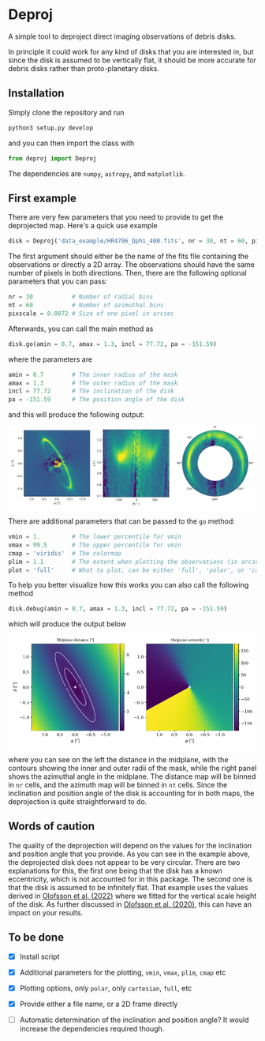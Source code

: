 # Deproj

A simple tool to deproject direct imaging observations of debris disks.

In principle it could work for any kind of disks that you are interested in, but since the disk is assumed to be vertically flat, it should be more accurate for debris disks rather than proto-planetary disks.


## Installation

Simply clone the repository and run

```python
python3 setup.py develop
```

and you can then import the class with

```python
from deproj import Deproj
```

The dependencies are `numpy`, `astropy`, and `matplotlib`.

## First example

There are very few parameters that you need to provide to get the deprojected map. Here's a quick use example

```python
disk = Deproj('data_example/HR4796_Qphi_400.fits', nr = 30, nt = 60, pixscale = 0.0072)
```

The first argument should either be the name of the fits file containing the observations or directly a 2D array. The observations should have the same number of pixels in both directions. Then, there are the following optional parameters that you can pass:

```python
nr = 30           # Number of radial bins
nt = 60           # Number of azimuthal bins
pixscale = 0.0072 # Size of one pixel in arcsec
```

Afterwards, you can call the main method as

```python
disk.go(amin = 0.7, amax = 1.3, incl = 77.72, pa = -151.59)
```

where the parameters are

```python
amin = 0.7        # The inner radius of the mask
amax = 1.3        # The outer radius of the mask
incl = 77.72      # The inclination of the disk
pa = -151.59      # The position angle of the disk
```

and this will produce the following output:

![HR4796](screenshots/HR4796.png)

There are additional parameters that can be passed to the `go` method:

```python
vmin = 1.         # The lower percentile for vmin
vmax = 99.5       # The upper percentile for vmin
cmap = 'viridis'  # The colormap
plim = 1.1        # The extent when plotting the observations (in arcsec)
plot = 'full'     # What to plot, can be either 'full', 'polar', or 'cartesian'
```

To help you better visualize how this works you can also call the following method

```python
disk.debug(amin = 0.7, amax = 1.3, incl = 77.72, pa = -151.59)
```

which will produce the output below

![debug](screenshots/debug.png)

where you can see on the left the distance in the midplane, with the contours showing the inner and outer radii of the mask, while the right panel shows the azimuthal angle in the midplane. The distance map will be binned in `nr` cells, and the azimuth map will be binned in `nt` cells. Since the inclination and position angle of the disk is accounting for in both maps, the deprojection is quite straightforward to do.

## Words of caution

The quality of the deprojection will depend on the values for the inclination and position angle that you provide. As you can see in the example above, the deprojected disk does not appear to be very circular. There are two explanations for this, the first one being that the disk has a known eccentricity, which is not accounted for in this package. The second one is that the disk is assumed to be infinitely flat. That example uses the values derived in [Olofsson et al. (2022)](https://ui.adsabs.harvard.edu/abs/2022MNRAS.513..713O/abstract) where we fitted for the vertical scale height of the disk. As further discussed in [Olofsson et al. (2020)](https://ui.adsabs.harvard.edu/abs/2020A%26A...640A..12O/abstract), this can have an impact on your results.


## To be done

- [x] Install script
- [x] Additional parameters for the plotting, `vmin`, `vmax`, `plim`, `cmap` etc
- [x] Plotting options, only `polar`, only `cartesian`, `full`, etc
- [x] Provide either a file name, or a 2D frame directly
- [ ] Automatic determination of the inclination and position angle? It would increase the dependencies required though.


